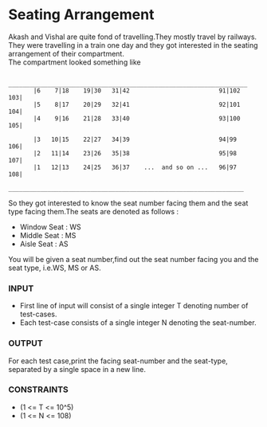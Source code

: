 # Seating Arrangement
Akash and Vishal are quite fond of travelling.They mostly travel by railways.  
They were travelling in a train one day and they got interested in the seating arrangement of their compartment.  
The compartment looked something like

```
       ___________________________________________________________________
       |6    7|18    19|30   31|42                         91|102    103|
       |5    8|17    20|29   32|41                         92|101    104|
       |4    9|16    21|28   33|40                         93|100    105|

       |3   10|15    22|27   34|39                         94|99     106|
       |2   11|14    23|26   35|38                         95|98     107|
       |1   12|13    24|25   36|37    ...  and so on ...   96|97     108|
       __________________________________________________________________
```


So they got interested to know the seat number facing them and the seat type facing them.The seats are denoted as follows :

* Window Seat : WS
* Middle Seat : MS
* Aisle Seat : AS


You will be given a seat number,find out the seat number facing you and the seat type, i.e.WS, MS or AS.

### INPUT
* First line of input will consist of a single integer T denoting number of test-cases.
* Each test-case consists of a single integer N denoting the seat-number.

### OUTPUT 
For each test case,print the facing seat-number and the seat-type, separated by a single space in a new line.

### CONSTRAINTS 
* (1 <= T <= 10^5)
* (1 <= N <= 108)
